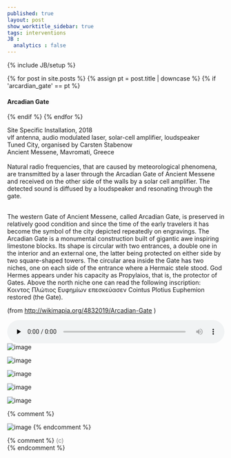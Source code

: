 ```yaml
---
published: true
layout: post
show_worktitle_sidebar: true
tags: interventions
JB :
  analytics : false
---
```


{% include JB/setup %}

<div class="container-parent">
<div class="container-narrow-right">
{% for post in site.posts %}
	{% assign pt = post.title | downcase %}
	{% if 'arcardian_gate' == pt %}
<h4><a href="{{ BASE_PATH }}{{ post.url }}"></a>Arcadian Gate</h4>
	{% endif %}
{% endfor %}

<p>
Site Specific Installation, 2018<br />
vlf antenna, audio modulated laser, solar-cell amplifier, loudspeaker<br />
Tuned City, organised by Carsten Stabenow<br />
Ancient Messene, Mavromati, Greece<br />

<br />
Natural radio frequencies, that are caused by meteorological phenomena, are transmitted by a laser through the Arcadian Gate of Ancient Messene and received on the other side of the walls by a solar cell amplifier. The detected sound is diffused by a loudspeaker and resonating through the gate.<br /><br />

The western Gate of Ancient Messene, called Arcadian Gate, is preserved in relatively good condition and since the time of the early travelers it has become the symbol of the city depicted repeatedly on engravings.
The Arcadian Gate is a monumental construction built of gigantic awe inspiring limestone blocks. Its shape is circular with two entrances, a double one in the interior and an external one, the latter being protected on either side by two square-shaped towers. The circular area inside the Gate has two niches, one on each side of the entrance where a Hermaic stele stood. God Hermes appears under his capacity as Propylaios, that is, the protector of Gates. Above the north niche one can read the following inscription: Κoιντος Πλώτιος Ευφημίων επεσκεύασεν Cointus Plotius Euphemion restored (the Gate).<br />

(from
<a href="http://wikimapia.org/4832019/Arcadian-Gate" target="_blank">
http://wikimapia.org/4832019/Arcadian-Gate</a>
)
</p>

<audio controls style="width: 100%" preload="none">
  <source src="{{ site.url }}/images/arcadian_gate_doku.mp3" type="audio/mpeg"">
</audio>

</div>


<div class="container-narrow-left">
<img src="{{ site.url }}/images/arcadian_gate_detector_sm_lg.jpg" loading="eager" alt="image">
<p></p>
<img src="{{ site.url }}/images/arcadian_gate_laser_sm_lg.jpg" loading="eager" alt="image">
<p></p>
<img src="{{ site.url }}/images/arcadian_gate_night_sm_lg.jpg" loading="eager" alt="image">
<p></p>
<img src="{{ site.url }}/images/arcadian_gate2a_lg2.jpg" loading="lazy" alt="image">
<p></p>
<img src="{{ site.url }}/images/arcardian_gate_amplifier_solar-cell3_sm.jpg" loading="eager" alt="image">

</div>
</div>


{% comment %}
<p></p>
<img src="{{ site.url }}/images/arcadian_gate_detector_sm.jpg" alt="image">
{% endcomment %}


{% comment %}
<font color="grey">(c)<br /></font>
{% endcomment %}
